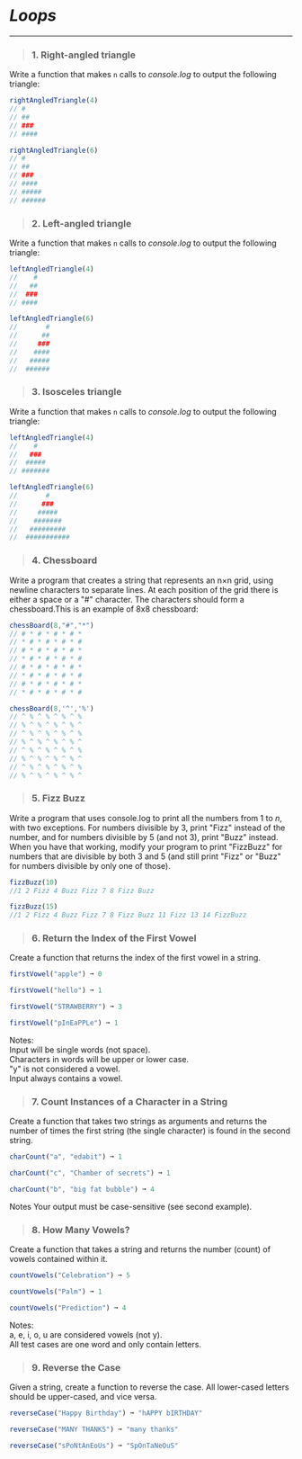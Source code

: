 # ***Loops*** 
_____________________________________________________________
> ### 1. Right-angled triangle
Write a function that makes `n` calls to *console.log* to output the following triangle:  
```js
rightAngledTriangle(4)
// #
// ##
// ###
// ####

rightAngledTriangle(6)
// #
// ##
// ###
// ####
// #####
// ######

```

> ### 2. Left-angled triangle
Write a function that makes `n` calls to *console.log* to output the following triangle:  
```js
leftAngledTriangle(4)
//    #
//   ##
//  ###
// ####

leftAngledTriangle(6)
//       #
//      ##
//     ###
//    ####
//   #####
//  ######
```

> ### 3. Isosceles triangle
Write a function that makes `n` calls to *console.log* to output the following triangle:  
```js
leftAngledTriangle(4)
//    #
//   ###
//  #####
// #######

leftAngledTriangle(6)
//       #
//      ###
//     #####
//    #######
//   #########
//  ###########
```


> ### 4. Chessboard
Write a program that creates a string that represents an n×n grid, using newline characters to separate lines. At each position of the grid there is either a space or a "#" character. The characters should form a chessboard.This is an example of 8x8 chessboard:   
```js
chessBoard(8,"#","*")
// # * # * # * # *
// * # * # * # * #
// # * # * # * # *
// * # * # * # * #
// # * # * # * # *
// * # * # * # * #
// # * # * # * # *
// * # * # * # * #

chessBoard(8,'^','%')
// ^ % ^ % ^ % ^ %
// % ^ % ^ % ^ % ^
// ^ % ^ % ^ % ^ %
// % ^ % ^ % ^ % ^
// ^ % ^ % ^ % ^ %
// % ^ % ^ % ^ % ^
// ^ % ^ % ^ % ^ %
// % ^ % ^ % ^ % ^
```

> ### 5. Fizz Buzz
Write a program that uses console.log to print all the numbers from 1 to *n*, with two exceptions. For numbers divisible by 3, print "Fizz" instead of the number, and for numbers divisible by 5 (and not 3), print "Buzz" instead. When you have that working, modify your program to print "FizzBuzz" for numbers that are divisible by both 3 and 5 (and still print "Fizz" or "Buzz" for numbers divisible by only one of those).
```js
fizzBuzz(10)
//1 2 Fizz 4 Buzz Fizz 7 8 Fizz Buzz

fizzBuzz(15)
//1 2 Fizz 4 Buzz Fizz 7 8 Fizz Buzz 11 Fizz 13 14 FizzBuzz

```

> ### 6. Return the Index of the First Vowel
Create a function that returns the index of the first vowel in a string.

```js
firstVowel("apple") ➞ 0

firstVowel("hello") ➞ 1

firstVowel("STRAWBERRY") ➞ 3

firstVowel("pInEaPPLe") ➞ 1
```

Notes:  
Input will be single words (not space).  
Characters in words will be upper or lower case.  
"y" is not considered a vowel.  
Input always contains a vowel.  

> ### 7. Count Instances of a Character in a String
Create a function that takes two strings as arguments and returns the number of times the first string (the single character) is found in the second string.

```js
charCount("a", "edabit") ➞ 1

charCount("c", "Chamber of secrets") ➞ 1

charCount("b", "big fat bubble") ➞ 4
```
Notes
Your output must be case-sensitive (see second example).


> ### 8. How Many Vowels?
Create a function that takes a string and returns the number (count) of vowels contained within it.

```js
countVowels("Celebration") ➞ 5

countVowels("Palm") ➞ 1

countVowels("Prediction") ➞ 4
```

Notes:   
a, e, i, o, u are considered vowels (not y).   
All test cases are one word and only contain letters.  

> ### 9. Reverse the Case
Given a string, create a function to reverse the case. All lower-cased letters should be upper-cased, and vice versa.

```js
reverseCase("Happy Birthday") ➞ "hAPPY bIRTHDAY"

reverseCase("MANY THANKS") ➞ "many thanks"

reverseCase("sPoNtAnEoUs") ➞ "SpOnTaNeOuS"
```
